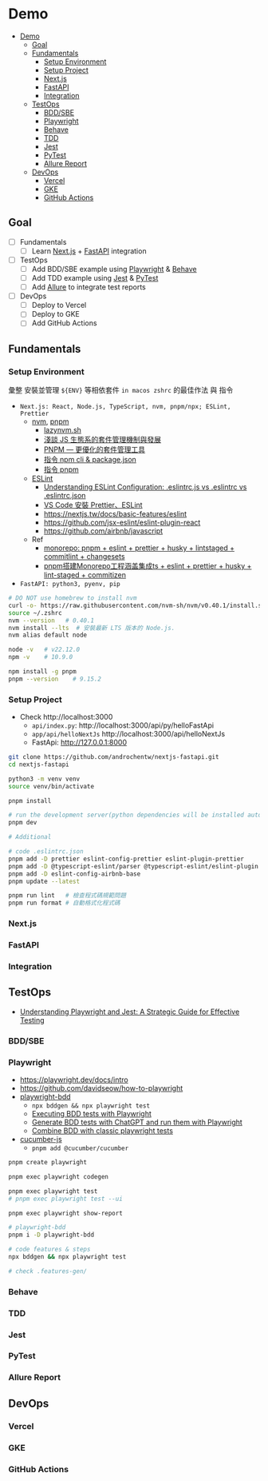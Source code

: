 # Demo

<!-- TOC -->
* [Demo](#demo)
  * [Goal](#goal)
  * [Fundamentals](#fundamentals)
    * [Setup Environment](#setup-environment)
    * [Setup Project](#setup-project)
    * [Next.js](#nextjs)
    * [FastAPI](#fastapi)
    * [Integration](#integration)
  * [TestOps](#testops)
    * [BDD/SBE](#bddsbe)
    * [Playwright](#playwright)
    * [Behave](#behave)
    * [TDD](#tdd)
    * [Jest](#jest)
    * [PyTest](#pytest)
    * [Allure Report](#allure-report)
  * [DevOps](#devops)
    * [Vercel](#vercel)
    * [GKE](#gke)
    * [GitHub Actions](#github-actions)
<!-- TOC -->

## Goal

- [ ] Fundamentals
  - [ ] Learn [Next.js] + [FastAPI] integration
- [ ] TestOps
  - [ ] Add BDD/SBE example using [Playwright] & [Behave]
  - [ ] Add TDD example using [Jest] & [PyTest] 
  - [ ] Add [Allure] to integrate test reports
- [ ] DevOps
  - [ ] Deploy to Vercel
  - [ ] Deploy to GKE
  - [ ] Add GitHub Actions

## Fundamentals

### Setup Environment

彙整 安裝並管理 `${ENV}` 等相依套件 `in macos zshrc` 的最佳作法 與 指令

- `Next.js: React, Node.js, TypeScript, nvm, pnpm/npx; ESLint, Prettier`
  - [nvm](https://github.com/nvm-sh/nvm), [pnpm](https://github.com/pnpm/pnpm)
    - [lazynvm.sh](https://gist.github.com/fl0w/07ce79bd44788f647deab307c94d6922)
    - [淺談 JS 生態系的套件管理機制與發展](https://oldmo860617.medium.com/淺談-js-生態系的套件管理機制與發展-5cb10b7e2f72)
    - [PNPM — 更優化的套件管理工具](https://blog.twjoin.com/pnpm-更優化的套件管理工具-1cc5576c53c3)
    - [指令 npm cli & package.json](https://pjchender.dev/npm/npm-cli-and-package-json/)
    - [指令 pnpm](https://pjchender.dev/npm/npm-pnpm-cli/)
  - [ESLint](https://eslint.org/docs/latest/use/getting-started)
    - [Understanding ESLint Configuration: .eslintrc.js vs .eslintrc vs .eslintrc.json](https://medium.com/@ritz.sh/understanding-eslint-configuration-eslintrc-js-vs-eslintrc-vs-eslintrc-json-287ec5e95bf4)
    - [VS Code 安裝 Prettier、ESLint](https://medium.com/@ars37111337/vs-code-%E5%AE%89%E8%A3%9D-prettier-eslint-70dbb12c5cab)
    - https://nextjs.tw/docs/basic-features/eslint
    - https://github.com/jsx-eslint/eslint-plugin-react
    - https://github.com/airbnb/javascript
  - Ref
    - [monorepo: pnpm + eslint + prettier + husky + lintstaged + commitlint + changesets](https://github.com/muravjev/configs)
    - [pnpm搭建Monorepo工程涵盖集成ts + eslint + prettier + husky + lint-staged + commitizen](https://juejin.cn/post/7358398963840647219)
- `FastAPI: python3, pyenv, pip`

```sh
# DO NOT use homebrew to install nvm
curl -o- https://raw.githubusercontent.com/nvm-sh/nvm/v0.40.1/install.sh | bash
source ~/.zshrc
nvm --version   # 0.40.1
nvm install --lts  # 安裝最新 LTS 版本的 Node.js. 
nvm alias default node

node -v   # v22.12.0
npm -v    # 10.9.0 

npm install -g pnpm
pnpm --version    # 9.15.2
```

### Setup Project

- Check http://localhost:3000
  - `api/index.py`: http://localhost:3000/api/py/helloFastApi
  - `app/api/helloNextJs` http://localhost:3000/api/helloNextJs
  - FastApi: http://127.0.0.1:8000

```sh
git clone https://github.com/androchentw/nextjs-fastapi.git
cd nextjs-fastapi

python3 -m venv venv
source venv/bin/activate

pnpm install

# run the development server(python dependencies will be installed automatically here)
pnpm dev

# Additional

# code .eslintrc.json
pnpm add -D prettier eslint-config-prettier eslint-plugin-prettier
pnpm add -D @typescript-eslint/parser @typescript-eslint/eslint-plugin
pnpm add -D eslint-config-airbnb-base
pnpm update --latest

pnpm run lint   # 檢查程式碼規範問題
pnpm run format # 自動格式化程式碼
```

### Next.js

### FastAPI

### Integration

## TestOps

- [Understanding Playwright and Jest: A Strategic Guide for Effective Testing](https://medium.com/@saiyar.jo147th248/understanding-playwright-and-jest-a-strategic-guide-for-effective-testing-9d58c37c89f8)

### BDD/SBE

### Playwright

- https://playwright.dev/docs/intro
- https://github.com/davidseow/how-to-playwright
- [playwright-bdd](https://github.com/vitalets/playwright-bdd)
  - `npx bddgen && npx playwright test`
  - [Executing BDD tests with Playwright](https://willholmes.hashnode.dev/executing-bdd-tests-with-playwright)
  - [Generate BDD tests with ChatGPT and run them with Playwright]([https://medium.com/@vitaliypotapov/generate-bdd-tests-with-chatgpt-and-run-them-with-playwright-e1ce29d7a7bd](https://medium.com/@vitaliypotapov/generate-bdd-tests-with-chatgpt-and-run-them-with-playwright-e1ce29d7a7bd))
  - [Combine BDD with classic playwright tests](https://github.com/vitalets/playwright-bdd/issues/242)
- [cucumber-js](https://github.com/cucumber/cucumber-js)
  - `pnpm add @cucumber/cucumber`

```sh
pnpm create playwright

pnpm exec playwright codegen

pnpm exec playwright test
# pnpm exec playwright test --ui

pnpm exec playwright show-report

# playwright-bdd
pnpm i -D playwright-bdd

# code features & steps
npx bddgen && npx playwright test

# check .features-gen/
```

### Behave

### TDD

### Jest

### PyTest

### Allure Report

## DevOps

### Vercel

### GKE

### GitHub Actions

<!-- Links -->

[Next.js]: https://github.com/vercel/next.js/
[FastAPI]: https://github.com/fastapi/fastapi
[Playwright]: https://github.com/microsoft/playwright
[Behave]: https://github.com/behave/behave 
[Jest]: https://github.com/jestjs/jest
[PyTest]: https://github.com/pytest-dev/pytest
[Allure]: https://github.com/allure-framework/allure2